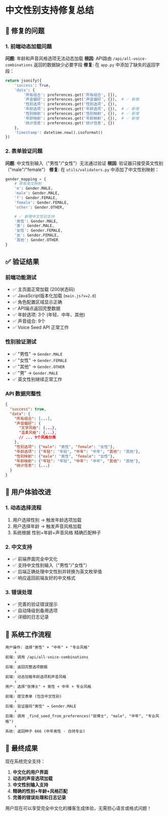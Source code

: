 # 中文性别支持修复总结

## 🔧 修复的问题

### 1. 前端动态加载问题
**问题**: 年龄和声音风格选项无法动态加载
**根因**: API路由 `/api/all-voice-combinations` 返回的数据缺少必要字段
**修复**: 在 `app.py` 中添加了缺失的返回字段：
```python
return jsonify({
    'success': True,
    'data': {
        '所有组合': preferences.get('所有组合', []),
        '声音偏好': preferences.get('声音偏好', {}),  # ✅ 新增
        '性别选项': preferences.get('性别选项', {}),
        '年龄选项': preferences.get('年龄选项', {}),  # ✅ 新增
        '性别映射': preferences.get('性别映射', {}),  # ✅ 新增
        '年龄映射': preferences.get('年龄映射', {}),  # ✅ 新增
        '统计信息': preferences.get('统计信息', {})
    },
    'timestamp': datetime.now().isoformat()
})
```

### 2. 表单验证问题
**问题**: 中文性别输入（"男性"/"女性"）无法通过验证
**根因**: 验证器只接受英文性别（"male"/"female"）
**修复**: 在 `utils/validators.py` 中添加了中文性别映射：
```python
gender_mapping = {
    # 原有英文映射
    'm': Gender.MALE,
    'male': Gender.MALE,
    'f': Gender.FEMALE,
    'female': Gender.FEMALE,
    'other': Gender.OTHER,

    # ✅ 新增中文性别支持
    '男性': Gender.MALE,
    '男': Gender.MALE,
    '女性': Gender.FEMALE,
    '女': Gender.FEMALE,
    '其他': Gender.OTHER
}
```

## ✅ 验证结果

### 前端功能测试
- ✅ 主页面正常加载 (200状态码)
- ✅ JavaScript版本化加载 (`main.js?v=2.0`)
- ✅ 角色配置区域显示正确
- ✅ API端点返回完整数据
- ✅ 年龄选项: 3个 (年轻、中年、其他)
- ✅ 声音组合: 9个
- ✅ Voice Seed API 正常工作

### 性别验证测试
- ✅ "男性" → `Gender.MALE`
- ✅ "女性" → `Gender.FEMALE`
- ✅ "其他" → `Gender.OTHER`
- ✅ "男" → `Gender.MALE`
- ✅ 英文性别继续正常工作

### API 数据完整性
```json
{
  "success": true,
  "data": {
    "所有组合": [...],
    "声音偏好": {
      "文学风格": {...},
      "温柔风格": {...},
      // ... 9个风格分类
    },
    "性别选项": {"male": "男性", "female": "女性"},
    "年龄选项": {"年轻": "年轻", "中年": "中年", "其他": "其他"},
    "性别映射": {"male": "男性", "female": "女性"},
    "年龄映射": {"年轻": "年轻", "中年": "中年", "其他": "其他"},
    "统计信息": {...}
  }
}
```

## 🎯 用户体验改进

### 1. 动态选择流程
1. 用户选择性别 → 触发年龄选项加载
2. 用户选择年龄 → 触发声音风格加载
3. 系统根据 性别+年龄+声音风格 精确匹配种子

### 2. 中文支持
- ✅ 前端界面完全中文化
- ✅ 支持中文性别输入（"男性"/"女性"）
- ✅ 后端正确处理中文性别并转换为英文枚举值
- ✅ 响应返回前端友好的中文格式

### 3. 错误处理
- ✅ 完善的验证错误提示
- ✅ 自动降级到备用选项
- ✅ 详细的日志记录

## 🔄 系统工作流程

```
用户操作: 选择"男性" + "中年" + "专业风格"
    ↓
前端: 调用 /api/all-voice-combinations
    ↓
后端: 返回完整选项数据
    ↓
前端: 动态加载年龄选项和声音风格
    ↓
用户: 选择"张博士" + 男性 + 中年 + 专业风格
    ↓
前端: 提交表单 (包含中文性别)
    ↓
后端: 验证器将"男性" → Gender.MALE
    ↓
后端: 调用 _find_seed_from_preferences("张博士", "male", "中年", "专业风格")
    ↓
系统: 返回种子 666 (中年男性 - 白领专业)
```

## 🎉 最终成果

现在系统完全支持：
1. **中文化的用户界面**
2. **动态的声音选项加载**
3. **中文性别输入支持**
4. **精确的性别+年龄+风格匹配**
5. **完善的错误处理和日志记录**

用户现在可以享受完全中文化的播客生成体验，无需担心语言或格式问题！